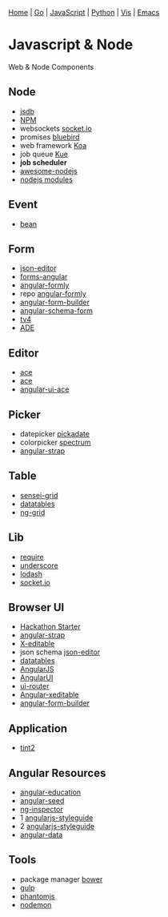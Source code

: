 
  [Home](https://github.com/mabotech/mabotree/blob/master/README.md)
| [Go](https://github.com/mabotech/mabotree/blob/master/go.md)
| [JavaScript](https://github.com/mabotech/mabotree/blob/master/js.md)
| [Python](https://github.com/mabotech/mabotree/blob/master/python.md)
| [Vis](https://github.com/mabotech/mabotree/blob/master/vis.md)
| [Emacs](https://github.com/mabotech/mabotree/blob/master/emacs_sc.md)

# Javascript & Node

Web & Node Components

## Node

- [jsdb](http://www.jsdb.io/)
- [NPM](https://www.npmjs.org/)
- websockets [socket.io](http://socket.io/)
- promises [bluebird](https://github.com/petkaantonov/bluebird)
- web framework [Koa](https://github.com/koajs/koa)
- job queue [Kue](https://github.com/LearnBoost/kue)
- **job scheduler** []()
- [awesome-nodejs](https://github.com/vndmtrx/awesome-nodejs)
- [nodejs modules](https://nodejsmodules.org/)

## Event
- [bean](https://github.com/fat/bean)

## Form
- [json-editor](https://github.com/jdorn/json-editor)
- [forms-angular](https://github.com/forms-angular/forms-angular)
- [angular-formly](http://nimbly.github.io/angular-formly/)
- repo [angular-formly](https://github.com/nimbly/angular-formly)
- [angular-form-builder](http://kelp404.github.io/angular-form-builder/)
- [angular-schema-form](https://github.com/Textalk/angular-schema-form)
- [tv4](https://github.com/geraintluff/tv4)
- [ADE](https://github.com/Toodledo/ADE)

## Editor

- [ace](http://ajaxorg.github.io/ace/)
- [ace](https://github.com/ajaxorg/ace)
- [angular-ui-ace](https://github.com/angular-ui/ui-ace)


## Picker

- datepicker [pickadate](https://github.com/amsul/pickadate.js/)
- colorpicker [spectrum](http://bgrins.github.io/spectrum/)
- [angular-strap](http://mgcrea.github.io/angular-strap/)


## Table

- [sensei-grid](https://github.com/datazenit/sensei-grid)
- [datatables](http://datatables.net/)
- [ng-grid](http://angular-ui.github.io/ng-grid/)

## Lib

- [require](http://requirejs.org/)
- [underscore](http://underscorejs.org/)
- [lodash](http://lodash.com/)
- [socket.io](http://socket.io/)

## Browser UI

- [Hackathon Starter](https://github.com/sahat/hackathon-starter)
- [angular-strap](https://github.com/mgcrea/angular-strap)
- [X-editable](http://vitalets.github.io/x-editable/)
- json schema [json-editor](https://github.com/jdorn/json-editor)
- [datatables](http://datatables.net/)
- [AngularJS](https://angularjs.org/)
- [AngularUI](http://angular-ui.github.io/)
- [ui-router](http://angular-ui.github.io/ui-router/)
- [Angular-xeditable](https://github.com/vitalets/angular-xeditable)
- [angular-form-builder](https://github.com/kelp404/angular-form-builder)

## Application

- [tint2](https://github.com/trueinteractions/tint2)

## Angular Resources

- [angular-education](https://github.com/timjacobi/angular-education)
- [angular-seed](https://github.com/angular/angular-seed)
- [ng-inspector](http://ng-inspector.org/)
- 1 [angularjs-styleguide](https://github.com/johnpapa/angularjs-styleguide)
- 2 [angularjs-styleguide](https://github.com/toddmotto/angularjs-styleguide)
- [angular-data](https://github.com/jmdobry/angular-data)


## Tools

- package manager [bower](http://bower.io/)
- [gulp](http://gulpjs.com/)
- [phantomjs](https://github.com/ariya/phantomjs)
- [nodemon](http://nodemon.io/)